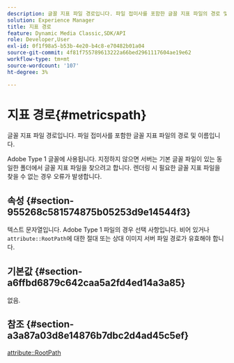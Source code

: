 ```yaml
---
description: 글꼴 지표 파일 경로입니다. 파일 접미사를 포함한 글꼴 지표 파일의 경로 및 이름입니다.
solution: Experience Manager
title: 지표 경로
feature: Dynamic Media Classic,SDK/API
role: Developer,User
exl-id: 0f1f98a5-b53b-4e20-b4c8-e70482b01a04
source-git-commit: 4f81f755789613222a66bed2961117604ae19e62
workflow-type: tm+mt
source-wordcount: '107'
ht-degree: 3%

---
```


# 지표 경로{#metricspath}

글꼴 지표 파일 경로입니다. 파일 접미사를 포함한 글꼴 지표 파일의 경로 및 이름입니다.

Adobe Type 1 글꼴에 사용됩니다. 지정하지 않으면 서버는 기본 글꼴 파일이 있는 동일한 폴더에서 글꼴 지표 파일을 찾으려고 합니다. 렌더링 시 필요한 글꼴 지표 파일을 찾을 수 없는 경우 오류가 발생합니다.

## 속성 {#section-955268c581574875b05253d9e14544f3}

텍스트 문자열입니다. Adobe Type 1 파일의 경우 선택 사항입니다. 비어 있거나 `attribute::RootPath`에 대한 절대 또는 상대 이미지 서버 파일 경로가 유효해야 합니다.

## 기본값 {#section-a6ffbd6879c642caa5a2fd4ed14a3a85}

없음.

## 참조 {#section-a3a87a03d8e14876b7dbc2d4ad45c5ef}

[attribute::RootPath](/help/aem-is-ir-api/is-api/image-catalog/image-serving-api-ref/c-image-catalog-reference/c-attributes-reference/r-rootpath.md)
